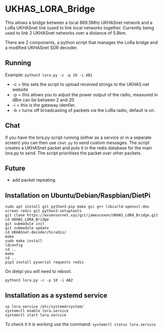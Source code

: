 # UKHAS_LORA_Bridge

This allows a bridge between a local 869.5Mhz UKHASnet network and a LoRa UKHASnet link (used to link local networks together. Currently being used to link 2 UKHASnet networks over a distance of 5.8km. 

There are 2 components, a python script that manages the LoRa bridge and a modified UKHASnet SDR decoder.

## Running
Example: `python3 lora.py -c -p 10 -i AB1`

* -c = this sets the script to upload received strings to the UKHAS.net website
* -p = this allows you to adjust the power output of the radio, measured in dBm can be between 2 and 20
* -i = this is the gateway idenfier.
* -b = turns off broadcasting of packets via the LoRa radio, default is on.

## Chat
If you have the lora.py script running (either as a service or in a seperate screen) you can then use `chat.py` to send custom messages. The script creates a UKHASnet packet and puts it in the redis database for the main lora.py to send. The script prioritises the packet over other packets.
## Future

* add packet repeating

## Installation on Ubuntu/Debian/Raspbian/DietPi

```
sudo apt install git python3-pip make gcc g++ libcurl4-openssl-dev screen redis git python3-setuptools
git clone https://wvsensornet.xyz/git/jamescoxon/UKHAS_LORA_Bridge.git
cd UKHAS_LORA_Bridge
git submodule init
git submodule update
cd UKHASnet-decoder/hiredis/
make
sudo make install 
ldconfig
cd ..
make
cd ..
pip3 install pyserial requests redis
```
On dietpi you will need to reboot.
```
python3 lora.py -c -p 10 -i AB2
```

## Installation as a systemd service

```
cp lora.service /etc/systemd/system/
systemctl enable lora.service
systemctl start lora.service
```

To check it it is working use the command:
`systemctl status lora.service`


